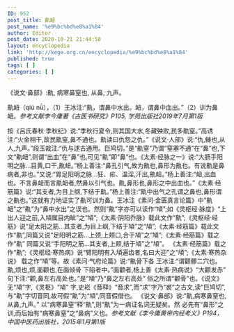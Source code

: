 ```yaml
---
ID: 952
post_title: 鼽衄
post_name: '%e9%bc%bd%e8%a1%84'
author: Editor
post_date: 2020-10-21 21:44:50
layout: encyclopedia
link: 'http://kege.org.cn/encyclopedia/%e9%bc%bd%e8%a1%84'
published: true
tags: [ ]
categories: [ ]
---
```

<!-- wp:paragraph -->
<p>《说文·鼻部》:鼽, 病寒鼻窒也, 从鼻, 九声。</p>
<p>鼽衄（qiú nǜ），（1）王冰注:“鼽，谓鼻中水出。衄，谓鼻中血出。”（2）训为鼻衄。<em><span class="has-inline-color has-secondary-color">参考文献李今庸著《古医书研究》P105, 学苑出版社2019年7月第1版</span></em></p>
<!-- /wp:paragraph -->

<!-- wp:paragraph -->
<p>按《吕氏春秋·季秋纪》说:“季秋行夏令,则其国大水,冬藏殃败,民多鼽窒。”高诱注:“火金相干,故民鼽窒,鼻不通也。鼽读曰仇怨之仇。”《说文·人部》说:“仇,雠也,从人,九声。”段玉裁注:“仇与逑古通用。巨鸠切。”是“鼽窒”乃谓“窒塞不通”在“鼻”也,下文“鼽衄”,则谓“出血”在“鼻”也,可见“鼽”即“鼻”也。《太素·经脉之一》说:“大肠手阳明之脉…目黄,口干,鼽衄。”杨上善注:“鼻孔引气,故为鼽也,鼻形为鼽也。有说鼽是鼻病者,非也。”又说:“胃足阳明之脉…狂、疟、温淫,汗出,鼽衄。”杨上善注:“衄,出血也。不言鼻衄而言鼽衄者,然鼻以引气也。鼽,鼻形也,鼻形之中出血也。”《太素·经筋篇》说:“其支者,为目上纲,下结于鼽。”杨上善注:“鼽中出气之孔谓之鼻也,鼻形谓之鼽也。”这就有力地证实了鼽可训为鼻。王冰注《素问·金匮真言论篇》中“鼽衄”之“鼽”为“鼻中水出”之误也。然则“鼽”字亦可以读作“頄”;如《灵枢经·脉度》“上出人迎之前,入頄属目内眦”之“頄”;《太素·阴阳乔脉》载此文作“鼽”;《灵枢经·经筋》说“足太阳之筋…其支者,为目上纲,下结于頄”之“頄”;《太素·经筋篇》载此文作“鼽”,同篇又说“足阳明之筋…上颈,上颊口,合于頄”之“頄”;《太素·经筋篇》载之作“鼽” 同篇又说“手阳明之筋…其支者,上颊,结于頄”之“頄”。 《太素·经筋篇》载之作“鼽”;《灵枢经·寒热病》说“臂阳明有入頄遍齿者,名曰大迎”之“頄”;《太素·寒热杂说》 载之作“頄”等。故《素问·气府论篇》说:“鼽骨下各 王冰注:“谓颧髎二穴也。鼽,烦也,烦,面颧也,在面倾骨 下陷者中。”面颧者,杨上善《太素·热病说》“大颧发赤” 句下注:“颧,鼻左右高处也。”是“頄”乃“鼻之左右高处” 俗之所谓“颧骨”也。《说文》无“頄”字,《灵枢》“頄” 字,史崧《音释》“音求”,而“求”字乃“裘”之古文,读“巨鸠切”,与“鼽”字切音同,故可假“鼽”为“頄”,同音假借也。 《说文·鼻部》说:“鼽,病寒鼻窒也,从鼻,九声。” 以“病寒鼻窒”释“鼽”,则“鼽”为一病证名词无疑矣。然 必先有“鼻形”之训,而后始有“病寒鼻窒”之“鼻病”义也。<em><span class="has-inline-color has-secondary-color">参考文献《李今庸黄帝内经考义》P194，中国中医药出版社，2015年1月第1版</span></em></p>
<!-- /wp:paragraph -->

<!-- wp:paragraph -->
<p>&nbsp;</p>
<!-- /wp:paragraph -->